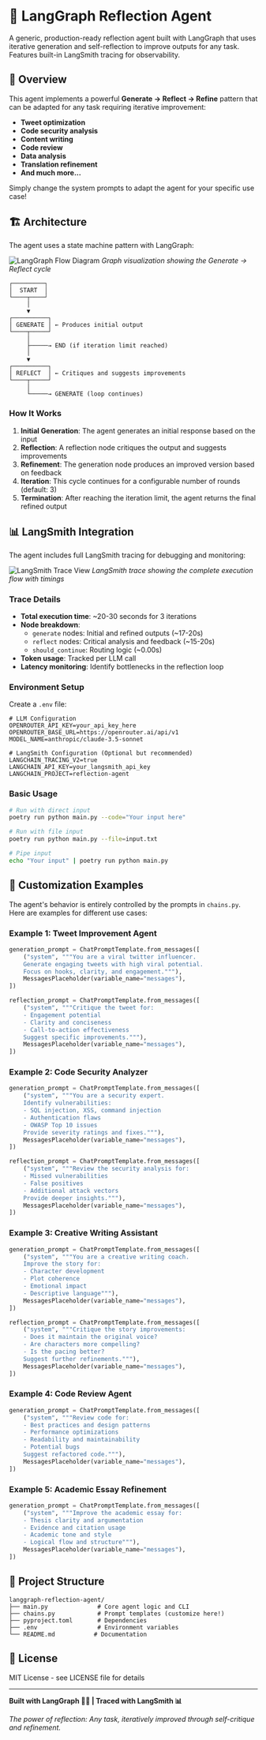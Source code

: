 # 🔄 LangGraph Reflection Agent

A generic, production-ready reflection agent built with LangGraph that uses iterative generation and self-reflection to improve outputs for any task. Features built-in LangSmith tracing for observability.

## 🎯 Overview

This agent implements a powerful **Generate → Reflect → Refine** pattern that can be adapted for any task requiring iterative improvement:
- **Tweet optimization**
- **Code security analysis**
- **Content writing**
- **Code review**
- **Data analysis**
- **Translation refinement**
- **And much more...**

Simply change the system prompts to adapt the agent for your specific use case!

## 🏗️ Architecture

The agent uses a state machine pattern with LangGraph:

![LangGraph Flow Diagram](langgraph-flow.png)
*Graph visualization showing the Generate → Reflect cycle*

```
┌─────────┐
│  START  │
└────┬────┘
     │
     ▼
┌──────────┐
│ GENERATE │ ← Produces initial output
└────┬─────┘
     │
     ├─────→ END (if iteration limit reached)
     │
     ▼
┌──────────┐
│ REFLECT  │ ← Critiques and suggests improvements
└────┬─────┘
     │
     └─────→ GENERATE (loop continues)
```

### How It Works

1. **Initial Generation**: The agent generates an initial response based on the input
2. **Reflection**: A reflection node critiques the output and suggests improvements
3. **Refinement**: The generation node produces an improved version based on feedback
4. **Iteration**: This cycle continues for a configurable number of rounds (default: 3)
5. **Termination**: After reaching the iteration limit, the agent returns the final refined output

## 📊 LangSmith Integration

The agent includes full LangSmith tracing for debugging and monitoring:

![LangSmith Trace View](langsmith-trace.png)
*LangSmith trace showing the complete execution flow with timings*

### Trace Details
- **Total execution time**: ~20-30 seconds for 3 iterations
- **Node breakdown**:
  - `generate` nodes: Initial and refined outputs (~17-20s)
  - `reflect` nodes: Critical analysis and feedback (~15-20s)
  - `should_continue`: Routing logic (~0.00s)
- **Token usage**: Tracked per LLM call
- **Latency monitoring**: Identify bottlenecks in the reflection loop

### Environment Setup

Create a `.env` file:
```env
# LLM Configuration
OPENROUTER_API_KEY=your_api_key_here
OPENROUTER_BASE_URL=https://openrouter.ai/api/v1
MODEL_NAME=anthropic/claude-3.5-sonnet

# LangSmith Configuration (Optional but recommended)
LANGCHAIN_TRACING_V2=true
LANGCHAIN_API_KEY=your_langsmith_api_key
LANGCHAIN_PROJECT=reflection-agent
```

### Basic Usage

```bash
# Run with direct input
poetry run python main.py --code="Your input here"

# Run with file input
poetry run python main.py --file=input.txt

# Pipe input
echo "Your input" | poetry run python main.py
```

## 🎨 Customization Examples

The agent's behavior is entirely controlled by the prompts in `chains.py`. Here are examples for different use cases:

### Example 1: Tweet Improvement Agent

```python
generation_prompt = ChatPromptTemplate.from_messages([
    ("system", """You are a viral twitter influencer.
    Generate engaging tweets with high viral potential.
    Focus on hooks, clarity, and engagement."""),
    MessagesPlaceholder(variable_name="messages"),
])

reflection_prompt = ChatPromptTemplate.from_messages([
    ("system", """Critique the tweet for:
    - Engagement potential
    - Clarity and conciseness
    - Call-to-action effectiveness
    Suggest specific improvements."""),
    MessagesPlaceholder(variable_name="messages"),
])
```

### Example 2: Code Security Analyzer

```python
generation_prompt = ChatPromptTemplate.from_messages([
    ("system", """You are a security expert.
    Identify vulnerabilities:
    - SQL injection, XSS, command injection
    - Authentication flaws
    - OWASP Top 10 issues
    Provide severity ratings and fixes."""),
    MessagesPlaceholder(variable_name="messages"),
])

reflection_prompt = ChatPromptTemplate.from_messages([
    ("system", """Review the security analysis for:
    - Missed vulnerabilities
    - False positives
    - Additional attack vectors
    Provide deeper insights."""),
    MessagesPlaceholder(variable_name="messages"),
])
```

### Example 3: Creative Writing Assistant

```python
generation_prompt = ChatPromptTemplate.from_messages([
    ("system", """You are a creative writing coach.
    Improve the story for:
    - Character development
    - Plot coherence
    - Emotional impact
    - Descriptive language"""),
    MessagesPlaceholder(variable_name="messages"),
])

reflection_prompt = ChatPromptTemplate.from_messages([
    ("system", """Critique the story improvements:
    - Does it maintain the original voice?
    - Are characters more compelling?
    - Is the pacing better?
    Suggest further refinements."""),
    MessagesPlaceholder(variable_name="messages"),
])
```

### Example 4: Code Review Agent

```python
generation_prompt = ChatPromptTemplate.from_messages([
    ("system", """Review code for:
    - Best practices and design patterns
    - Performance optimizations
    - Readability and maintainability
    - Potential bugs
    Suggest refactored code."""),
    MessagesPlaceholder(variable_name="messages"),
])
```

### Example 5: Academic Essay Refinement

```python
generation_prompt = ChatPromptTemplate.from_messages([
    ("system", """Improve the academic essay for:
    - Thesis clarity and argumentation
    - Evidence and citation usage
    - Academic tone and style
    - Logical flow and structure"""),
    MessagesPlaceholder(variable_name="messages"),
])
```

## 📁 Project Structure

```
langgraph-reflection-agent/
├── main.py              # Core agent logic and CLI
├── chains.py            # Prompt templates (customize here!)
├── pyproject.toml       # Dependencies
├── .env                 # Environment variables
└── README.md           # Documentation
```

## 📄 License

MIT License - see LICENSE file for details

---

**Built with LangGraph 🦜🔗 | Traced with LangSmith 📊**

*The power of reflection: Any task, iteratively improved through self-critique and refinement.*
